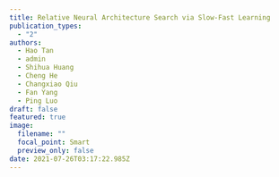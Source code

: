 ```yaml
---
title: Relative Neural Architecture Search via Slow-Fast Learning
publication_types:
  - "2"
authors:
  - Hao Tan
  - admin
  - Shihua Huang
  - Cheng He
  - Changxiao Qiu
  - Fan Yang
  - Ping Luo
draft: false
featured: true
image:
  filename: ""
  focal_point: Smart
  preview_only: false
date: 2021-07-26T03:17:22.985Z
---
```

